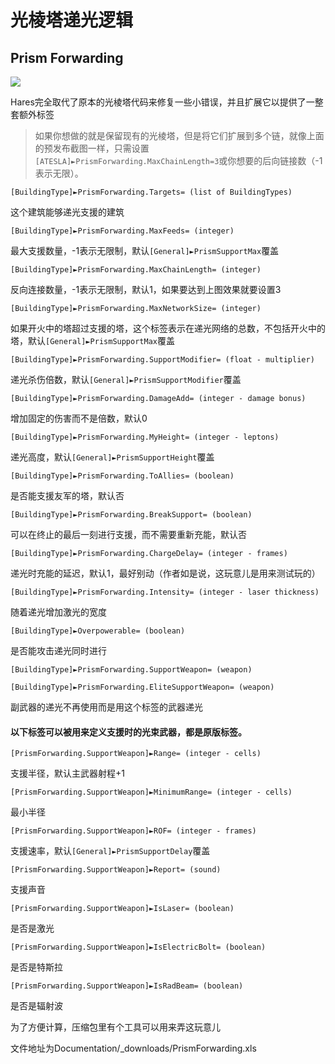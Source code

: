 光棱塔递光逻辑
==========
Prism Forwarding
--------------

![](https://i.imgur.com/wveWBI3.png)

Hares完全取代了原本的光棱塔代码来修复一些小错误，并且扩展它以提供了一整套额外标签

> 如果你想做的就是保留现有的光棱塔，但是将它们扩展到多个链，就像上面的预发布截图一样，只需设置 `[ATESLA]►PrismForwarding.MaxChainLength=3`或你想要的后向链接数（-1表示无限）。

    [BuildingType]►PrismForwarding.Targets= (list of BuildingTypes)

这个建筑能够递光支援的建筑

    [BuildingType]►PrismForwarding.MaxFeeds= (integer)

最大支援数量，-1表示无限制，默认`[General]►PrismSupportMax`覆盖

    [BuildingType]►PrismForwarding.MaxChainLength= (integer)

反向连接数量，-1表示无限制，默认1，如果要达到上图效果就要设置3

    [BuildingType]►PrismForwarding.MaxNetworkSize= (integer)

如果开火中的塔超过支援的塔，这个标签表示在递光网络的总数，不包括开火中的塔，默认`[General]►PrismSupportMax`覆盖

    [BuildingType]►PrismForwarding.SupportModifier= (float - multiplier)

递光杀伤倍数，默认`[General]►PrismSupportModifier`覆盖

    [BuildingType]►PrismForwarding.DamageAdd= (integer - damage bonus)

增加固定的伤害而不是倍数，默认0

    [BuildingType]►PrismForwarding.MyHeight= (integer - leptons)

递光高度，默认`[General]►PrismSupportHeight`覆盖

    [BuildingType]►PrismForwarding.ToAllies= (boolean)

是否能支援友军的塔，默认否

    [BuildingType]►PrismForwarding.BreakSupport= (boolean)

可以在终止的最后一刻进行支援，而不需要重新充能，默认否

    [BuildingType]►PrismForwarding.ChargeDelay= (integer - frames)

递光时充能的延迟，默认1，最好别动（作者如是说，这玩意儿是用来测试玩的）

    [BuildingType]►PrismForwarding.Intensity= (integer - laser thickness)

随着递光增加激光的宽度

    [BuildingType]►Overpowerable= (boolean)

是否能攻击递光同时进行

    [BuildingType]►PrismForwarding.SupportWeapon= (weapon)

    [BuildingType]►PrismForwarding.EliteSupportWeapon= (weapon)

副武器的递光不再使用而是用这个标签的武器递光



#### 以下标签可以被用来定义支援时的光束武器，都是原版标签。

    [PrismForwarding.SupportWeapon]►Range= (integer - cells)

支援半径，默认主武器射程+1

    [PrismForwarding.SupportWeapon]►MinimumRange= (integer - cells)

最小半径

    [PrismForwarding.SupportWeapon]►ROF= (integer - frames)

支援速率，默认`[General]►PrismSupportDelay`覆盖

    [PrismForwarding.SupportWeapon]►Report= (sound)

支援声音

    [PrismForwarding.SupportWeapon]►IsLaser= (boolean)

是否是激光

    [PrismForwarding.SupportWeapon]►IsElectricBolt= (boolean)

是否是特斯拉

    [PrismForwarding.SupportWeapon]►IsRadBeam= (boolean)

是否是辐射波


 

为了方便计算，压缩包里有个工具可以用来弄这玩意儿

文件地址为Documentation/_downloads/PrismForwarding.xls

